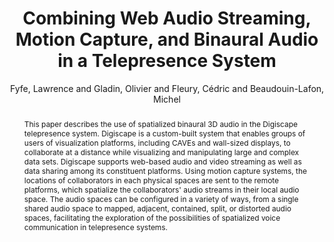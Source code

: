 --- 
title: "Combining Web Audio Streaming, Motion Capture, and Binaural Audio in a Telepresence System" 
abstract: "This paper describes the use of spatialized binaural 3D audio in the Digiscape telepresence system. Digiscape is a custom-built system that enables groups of users of visualization platforms, including CAVEs and wall-sized displays, to collaborate at a distance while visualizing and manipulating large and complex data sets. Digiscape supports web-based audio and video streaming as well as data sharing among its constituent platforms. Using motion capture systems, the locations of collaborators in each physical spaces are sent to the remote platforms, which spatialize the collaborators' audio streams in their local audio space. The audio spaces can be configured in a variety of ways, from a single shared audio space to mapped, adjacent, contained, split, or distorted audio spaces, facilitating the exploration of the possibilities of spatialized voice communication in telepresence systems." 
address: "Berlin" 
author: "Fyfe, Lawrence and Gladin, Olivier and Fleury, Cédric and Beaudouin-Lafon, Michel"
webAuthor: "Lawrence Fyfe, Olivier Gladin, Cédric Fleury, Michel Beaudouin-Lafon" 
booktitle: "Proceedings of the International Web Audio Conference" 
editor: "Monschke, Jan and Guttandin, Christoph and Schnell, Norbert and Jenkinson, Thomas and Schaedler, Jack" 
month: "Proceedings of the International Web Audio Conference"
pages: "" 
publisher: "TU Berlin" 
series: "WAC '18"
track: "Paper"  
year: "2018" 
id: "2018_8" 
tags: year2018
media: none 
pdflink: /_data/papers/pdf/2018/2018_8.pdf
ISSN: 2663-5844
---